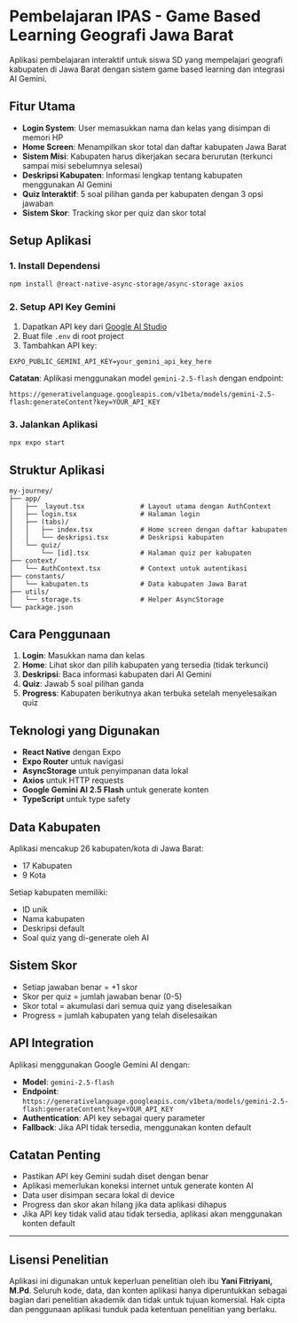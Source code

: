 # Pembelajaran IPAS - Game Based Learning Geografi Jawa Barat

Aplikasi pembelajaran interaktif untuk siswa SD yang mempelajari geografi kabupaten di Jawa Barat dengan sistem game based learning dan integrasi AI Gemini.

## Fitur Utama

- **Login System**: User memasukkan nama dan kelas yang disimpan di memori HP
- **Home Screen**: Menampilkan skor total dan daftar kabupaten Jawa Barat
- **Sistem Misi**: Kabupaten harus dikerjakan secara berurutan (terkunci sampai misi sebelumnya selesai)
- **Deskripsi Kabupaten**: Informasi lengkap tentang kabupaten menggunakan AI Gemini
- **Quiz Interaktif**: 5 soal pilihan ganda per kabupaten dengan 3 opsi jawaban
- **Sistem Skor**: Tracking skor per quiz dan skor total

## Setup Aplikasi

### 1. Install Dependensi
```bash
npm install @react-native-async-storage/async-storage axios
```

### 2. Setup API Key Gemini
1. Dapatkan API key dari [Google AI Studio](https://makersuite.google.com/app/apikey)
2. Buat file `.env` di root project
3. Tambahkan API key:
```
EXPO_PUBLIC_GEMINI_API_KEY=your_gemini_api_key_here
```

**Catatan**: Aplikasi menggunakan model `gemini-2.5-flash` dengan endpoint:
```
https://generativelanguage.googleapis.com/v1beta/models/gemini-2.5-flash:generateContent?key=YOUR_API_KEY
```

### 3. Jalankan Aplikasi
```bash
npx expo start
```

## Struktur Aplikasi

```
my-journey/
├── app/
│   ├── _layout.tsx              # Layout utama dengan AuthContext
│   ├── login.tsx                # Halaman login
│   ├── (tabs)/
│   │   ├── index.tsx            # Home screen dengan daftar kabupaten
│   │   └── deskripsi.tsx        # Deskripsi kabupaten
│   └── quiz/
│       └── [id].tsx             # Halaman quiz per kabupaten
├── context/
│   └── AuthContext.tsx          # Context untuk autentikasi
├── constants/
│   └── kabupaten.ts             # Data kabupaten Jawa Barat
├── utils/
│   └── storage.ts               # Helper AsyncStorage
└── package.json
```

## Cara Penggunaan

1. **Login**: Masukkan nama dan kelas
2. **Home**: Lihat skor dan pilih kabupaten yang tersedia (tidak terkunci)
3. **Deskripsi**: Baca informasi kabupaten dari AI Gemini
4. **Quiz**: Jawab 5 soal pilihan ganda
5. **Progress**: Kabupaten berikutnya akan terbuka setelah menyelesaikan quiz

## Teknologi yang Digunakan

- **React Native** dengan Expo
- **Expo Router** untuk navigasi
- **AsyncStorage** untuk penyimpanan data lokal
- **Axios** untuk HTTP requests
- **Google Gemini AI 2.5 Flash** untuk generate konten
- **TypeScript** untuk type safety

## Data Kabupaten

Aplikasi mencakup 26 kabupaten/kota di Jawa Barat:
- 17 Kabupaten
- 9 Kota

Setiap kabupaten memiliki:
- ID unik
- Nama kabupaten
- Deskripsi default
- Soal quiz yang di-generate oleh AI

## Sistem Skor

- Setiap jawaban benar = +1 skor
- Skor per quiz = jumlah jawaban benar (0-5)
- Skor total = akumulasi dari semua quiz yang diselesaikan
- Progress = jumlah kabupaten yang telah diselesaikan

## API Integration

Aplikasi menggunakan Google Gemini AI dengan:
- **Model**: `gemini-2.5-flash`
- **Endpoint**: `https://generativelanguage.googleapis.com/v1beta/models/gemini-2.5-flash:generateContent?key=YOUR_API_KEY`
- **Authentication**: API key sebagai query parameter
- **Fallback**: Jika API tidak tersedia, menggunakan konten default


## Catatan Penting

- Pastikan API key Gemini sudah diset dengan benar
- Aplikasi memerlukan koneksi internet untuk generate konten AI
- Data user disimpan secara lokal di device
- Progress dan skor akan hilang jika data aplikasi dihapus
- Jika API key tidak valid atau tidak tersedia, aplikasi akan menggunakan konten default

---

## Lisensi Penelitian

Aplikasi ini digunakan untuk keperluan penelitian oleh ibu **Yani Fitriyani, M.Pd**. Seluruh kode, data, dan konten aplikasi hanya diperuntukkan sebagai bagian dari penelitian akademik dan tidak untuk tujuan komersial. Hak cipta dan penggunaan aplikasi tunduk pada ketentuan penelitian yang berlaku.
